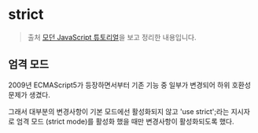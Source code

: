 # strict

> 출처 [모던 JavaScript 튜토리얼](https://ko.javascript.info/)을 보고 정리한 내용입니다.

## 엄격 모드

2009년 ECMAScript5가 등장하면서부터 기존 기능 중 일부가 변경되어 하위 호환성 문제가 생겼다.

그래서 대부분의 변경사항이 기본 모드에선 활성화되지 않고 'use strict';라는 지시자로 엄격 모드 (strict mode)를 활성화 했을 때만 변경사항이 활성화되도록 했다.
